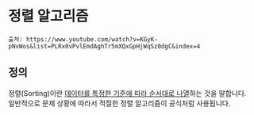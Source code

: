 # 정렬 알고리즘

```
출처: https://www.youtube.com/watch?v=KGyK-pNvWos&list=PLRx0vPvlEmdAghTr5mXQxGpHjWqSz0dgC&index=4
```

## 정의

정렬(Sorting)이란 <u>데이터를 특정한 기준에 따라 순서대로 나열</u>하는 것을 말합니다. <br>
일반적으로 문제 상황에 따라서 적절한 정렬 알고리즘이 공식처럼 사용됩니다.<br>
